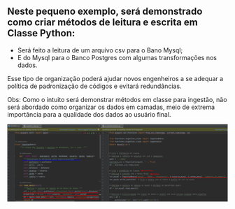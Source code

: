 ## Neste pequeno exemplo, será demonstrado como criar métodos de leitura e escrita em Classe Python:
 * Será feito a leitura de um arquivo csv para o Bano Mysql;
 * E do Mysql para o Banco Postgres com algumas transformações nos dados.

Esse tipo de organização poderá ajudar novos engenheiros a se adequar a política de padronização de códigos e evitará redundâncias. 


Obs: Como o intuito será demonstrar métodos em classe para ingestão, não será abordado como organizar os dados em camadas, meio de extrema importância para a qualidade dos dados ao usuário final.


![scheme](imagens/classe.png)</br>  